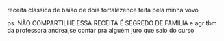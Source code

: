 receita classica de baião de dois fortalezence feita pela minha vovó 

ps. NÃO COMPARTILHE ESSA RECEITA É SEGREDO DE FAMILIA e agr tbm da professora andrea,se contar pra alguém juro que saio do curso